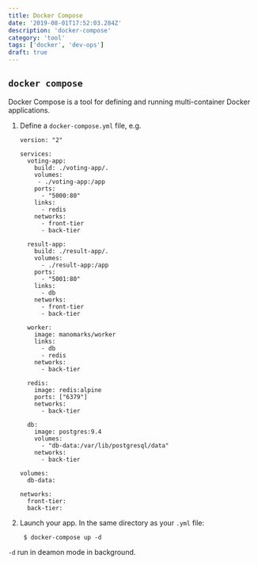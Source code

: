 ```yaml
---
title: Docker Compose
date: '2019-08-01T17:52:03.284Z'
description: 'docker-compose'
category: 'tool'
tags: ['docker', 'dev-ops']
draft: true
---
```


## `docker compose`

Docker Compose is a tool for defining and running multi-container Docker applications.

1. Define a `docker-compose.yml` file, e.g.

	```
	version: "2"

	services:
	  voting-app:
	    build: ./voting-app/.
	    volumes:
	     - ./voting-app:/app
	    ports:
	      - "5000:80"
	    links:
	      - redis
	    networks:
	      - front-tier
	      - back-tier

	  result-app:
	    build: ./result-app/.
	    volumes:
	      - ./result-app:/app
	    ports:
	      - "5001:80"
	    links:
	      - db
	    networks:
	      - front-tier
	      - back-tier

	  worker:
	    image: manomarks/worker
	    links:
	      - db
	      - redis
	    networks:
	      - back-tier

	  redis:
	    image: redis:alpine
	    ports: ["6379"]
	    networks:
	      - back-tier

	  db:
	    image: postgres:9.4
	    volumes:
	      - "db-data:/var/lib/postgresql/data"
	    networks:
	      - back-tier

	volumes:
	  db-data:

	networks:
	  front-tier:
	  back-tier:
	```

2. Launch your app. In the same directory as your `.yml` file:

		$ docker-compose up -d

`-d` run in deamon mode in background.
